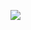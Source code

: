 ![](http://www.plantuml.com/plantuml/proxy?cache=no&src=https://raw.githubusercontent.com/oleksandrblazhko/ai-213-borovik/laboratory-work-7/2-SoftwareDesign/2.7-PlantUML/UseCase.puml)

